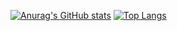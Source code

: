 [![Anurag's GitHub stats](https://github-readme-stats.vercel.app/api?username=rainstr7&theme=react&hide=stars,prs,issues,contribs&count_private=true&show_icons=true)](https://github.com/anuraghazra/github-readme-stats&card_width=500)
[![Top Langs](https://github-readme-stats.vercel.app/api/top-langs/?username=rainstr7&layout=compact&theme=react&card_width=500)](https://github.com/anuraghazra/github-readme-stats)
